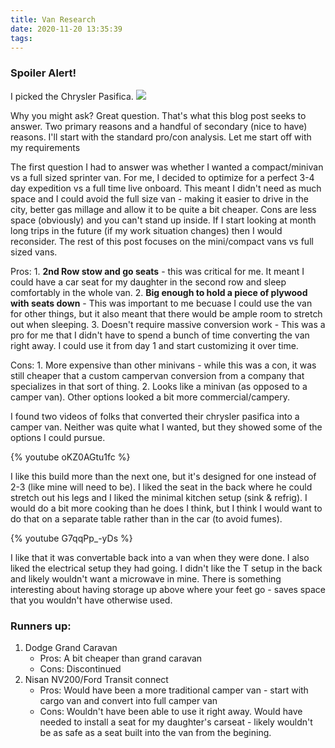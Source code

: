 ```yaml
---
title: Van Research
date: 2020-11-20 13:35:39
tags:
---
```


### Spoiler Alert!
I picked the Chrysler Pasifica.
![](/images/generic_chrysler_pasifica_with_box.jpg)


Why you might ask? Great question. That's what this blog post seeks to answer. Two primary reasons and a handful of secondary (nice to have) reasons. I'll start with the standard pro/con analysis. Let me start off with my requirements

The first question I had to answer was whether I wanted a compact/minivan vs a full sized sprinter van. For me, I decided to optimize for a perfect 3-4 day expedition vs a full time live onboard. This meant I didn't need as much space and I could avoid the full size van - making it easier to drive in the city, better gas millage and allow it to be quite a bit cheaper. Cons are less space (obviously) and you can't stand up inside. If I start looking at month long trips in the future (if my work situation changes) then I would reconsider. The rest of this post focuses on the mini/compact vans vs full sized vans.

Pros:
    1. **2nd Row stow and go seats** - this was critical for me. It meant I could have a car seat for my daughter in the second row and sleep comfortably in the whole van.
    2. **Big enough to hold a piece of plywood with seats down** - This was important to me becuase I could use the van for other things, but it also meant that there would be ample room to stretch out when sleeping.
    3. Doesn't require massive conversion work - This was a pro for me that I didn't have to spend a bunch of time converting the van right away. I could use it from day 1 and start customizing it over time.

Cons:
    1. More expensive than other minivans - while this was a con, it was still cheaper that a custom campervan conversion from a company that specializes in that sort of thing.
    2. Looks like a minivan (as opposed to a camper van). Other options looked a bit more commercial/campery.


I found two videos of folks that converted their chrysler pasifica into a camper van. Neither was quite what I wanted, but they showed some of the options I could pursue.

{% youtube oKZ0AGtu1fc %}

I like this build more than the next one, but it's designed for one instead of 2-3 (like mine will need to be). I liked the seat in the back where he could stretch out his legs and I liked the minimal kitchen setup (sink & refrig). I would do a bit more cooking than he does I think, but I think I would want to do that on a separate table rather than in the car (to avoid fumes).

{% youtube G7qqPp_-yDs %}

I like that it was convertable back into a van when they were done. I also liked the electrical setup they had going. I didn't like the T setup in the back and likely wouldn't want a microwave in mine. There is something interesting about having storage up above where your feet go - saves space that you wouldn't have otherwise used.

### Runners up:
1. Dodge Grand Caravan
    - Pros: A bit cheaper than grand caravan
    - Cons: Discontinued
2. Nisan NV200/Ford Transit connect
    - Pros: Would have been a more traditional camper van - start with cargo van and convert into full camper van
    - Cons: Wouldn't have been able to use it right away. Would have needed to install a seat for my daughter's carseat - likely wouldn't be as safe as a seat built into the van from the begining.
